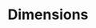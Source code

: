 ---
layout: default
bigquery: https://console.cloud.google.com/bigquery?p=covid-19-dimensions-ai&page=table&d=data&t=publications
contributors: Digital Science, https://www.digital-science.com/
cost: Free for personal, non-commercial use.
description: Dimensions contains more than 100 million publications, ranging from
  articles published in scholarly journals, books and book chapters, to preprints
  and conference proceedings. All publications are contextualized with linked data
  sets, funding, publications, patents, clinical trials, and policy documents. You
  can also view associated categories, funders, institutions, and researcher profiles.
documentation: https://docs.dimensions.ai/bigquery/index.html
last_edit: Mon, 04 Apr 2022 19:04:00 GMT
location: https://www.dimensions.ai/products/free/
maintained_by: Digital Science, https://www.digital-science.com/
schema_fields: '[''research_org_state_codes'', ''funding_gbp'', ''acronym'', ''assignee_countries'',
  ''isbn'', ''legal_events'', ''embargo_date'', ''funding_amount'', ''research_org_city_names'',
  ''filing_status'', ''jurisdiction'', ''funding_cny'', ''expiration_year'', ''book_series_title'',
  ''conference'', ''grant_number'', ''cpc'', ''date_online'', ''supporting_grant_ids'',
  ''category_hra'', ''category_sdg'', ''language'', ''established'', ''open_access_categories'',
  ''gender'', ''priority_date'', ''priority_year'', ''date_print'', ''parent_id'',
  ''inventor_names'', ''funding_usd'', ''citations'', ''resulting_publication_ids'',
  ''mesh_headings'', ''publication_date'', ''date_normal'', ''repository_id'', ''authors'',
  ''funder_org_countries'', ''citation_string'', ''funding_aud'', ''repository_name'',
  ''registry'', ''phase'', ''funding_cad'', ''funding_eur'', ''resulting_publication_doi'',
  ''research_org_countries'', ''funder_countries'', ''funding_details'', ''publication_ids'',
  ''category_bra'', ''funder_org'', ''expiration_date'', ''concepts'', ''categories'',
  ''external_ids'', ''funding_chf'', ''subtitles'', ''book_title'', ''doi'', ''category_for'',
  ''pmcid'', ''associated_publication_pmid'', ''mesh_terms'', ''pages'', ''funder_org_cities'',
  ''id'', ''legal_status'', ''repository_url'', ''funder_org_state_codes'', ''family_members_ids'',
  ''start_date'', ''types'', ''license'', ''journal_lists'', ''family_id'', ''linkout'',
  ''patent_ids'', ''altmetrics'', ''organisation_details'', ''current_assignee_orgs'',
  ''relationships'', ''granted_year'', ''category_uoa'', ''funder_orgs'', ''year'',
  ''funding_nzd'', ''application_number'', ''original_assignee'', ''wikipedia_url'',
  ''date_modified'', ''eisbn'', ''aliases'', ''email_address'', ''volume'', ''source_id'',
  ''current_assignee_countries'', ''labels'', ''abstract'', ''interventions'', ''category_icrp_ct'',
  ''granted_date'', ''citations_count'', ''filing_date'', ''date'', ''original_assignee_countries'',
  ''publisher'', ''description'', ''filing_year'', ''current_assignee'', ''end_year'',
  ''created_date'', ''date_imported_gbq'', ''cited_by_ids'', ''acknowledgements'',
  ''original_title'', ''associated_publication_arxiv_id'', ''issue'', ''journal'',
  ''funding_jpy'', ''research_org_country_names'', ''status'', ''active_years'', ''family_count'',
  ''foa_number'', ''pmid'', ''research_orgs'', ''publication_year'', ''research_org_state_names'',
  ''investigators'', ''researcher_ids'', ''reference_ids'', ''title'', ''original_assignee_orgs'',
  ''conditions'', ''brief_title'', ''kind'', ''funding_currency'', ''end_date'', ''research_org_cities'',
  ''open_access_categories_v2'', ''metrics'', ''type'', ''ipcr'', ''category_icrp_cso'',
  ''assignee_orgs'', ''clinical_trial_ids'', ''start_year'', ''category_hrcs_rac'',
  ''category_rcdc'', ''category_hrcs_hc'', ''editors'', ''date_inserted'', ''original_abstract'',
  ''address'', ''acronyms'', ''arxiv_id'', ''proceedings_title'', ''associated_publication_id'',
  ''associated_publication_doi'', ''name'', ''links'', ''funder_org_acronyms'', ''associated_grant_ids'']'
shortname: dimensions
tags:
- scholarly literature
- patents
- funding
- clinical trials
- academic profiles
terms_of_use: 'Use of both the Dimensions COVID-19 dataset and full Dimensions dataset
  are subject to the Dimensions Terms of use: https://www.dimensions.ai/policies-terms-legal '
title: Dimensions
uuid: dcff88bd-fe6b-4fdb-8159-809bf9d7bc1c
---